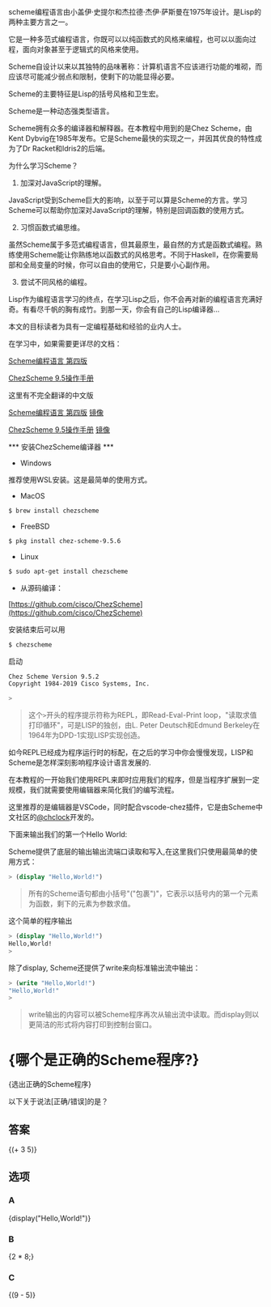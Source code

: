 scheme编程语言由小盖伊·史提尔和杰拉德·杰伊·萨斯曼在1975年设计。是Lisp的两种主要方言之一。

它是一种多范式编程语言，你既可以以纯函数式的风格来编程，也可以以面向过程，面向对象甚至于逻辑式的风格来使用。

Scheme自设计以来以其独特的品味著称：计算机语言不应该进行功能的堆砌，而应该尽可能减少弱点和限制，使剩下的功能显得必要。

Scheme的主要特征是Lisp的括号风格和卫生宏。

Scheme是一种动态强类型语言。

Scheme拥有众多的编译器和解释器。在本教程中用到的是Chez Scheme，由Kent Dybvig在1985年发布。它是Scheme最快的实现之一，并因其优良的特性成为了Dr Racket和Idris2的后端。

为什么学习Scheme？

1. 加深对JavaScript的理解。

JavaScript受到Scheme巨大的影响，以至于可以算是Scheme的方言。学习Scheme可以帮助你加深对JavaScript的理解，特别是回调函数的使用方式。

2. 习惯函数式编思维。

虽然Scheme属于多范式编程语言，但其最原生，最自然的方式是函数式编程。熟练使用Scheme能让你熟练地以函数式的风格思考。不同于Haskell，在你需要局部和全局变量的时候，你可以自由的使用它，只是要小心副作用。

3. 尝试不同风格的编程。

Lisp作为编程语言学习的终点，在学习Lisp之后，你不会再对新的编程语言充满好奇。有看尽千帆的胸有成竹。到那一天，你会有自己的Lisp编译器…


本文的目标读者为具有一定编程基础和经验的业内人士。


在学习中，如果需要更详尽的文档：

[Scheme编程语言 第四版](https://www.scheme.com/tspl4/)

[ChezScheme 9.5操作手册](https://cisco.github.io/ChezScheme/csug9.5/csug.html)

这里有不完全翻译的中文版

[Scheme编程语言 第四版](https://guenchi.github.io/TSPL/) [镜像](https://guenchi.gitlab.io/TSPL/)

[ChezScheme 9.5操作手册](https://guenchi.github.io/CSUG/)  [镜像](https://guenchi.gitlab.io/CSUG/)


*** 安装ChezScheme编译器 ***

* Windows

推荐使用WSL安装。这是最简单的使用方式。

* MacOS

```bash
$ brew install chezscheme
```


* FreeBSD

```bash
$ pkg install chez-scheme-9.5.6
```

* Linux

```bash
$ sudo apt-get install chezscheme
```

* 从源码编译：

[https://github.com/cisco/ChezScheme](https://github.com/cisco/ChezScheme)


安装结束后可以用

```bash
$ chezscheme
```
启动

```bash
Chez Scheme Version 9.5.2
Copyright 1984-2019 Cisco Systems, Inc.

> 
```

> 这个`>`开头的程序提示符称为REPL，即Read-Eval-Print loop，"读取求值打印循环"，可是LISP的独创，由L. Peter Deutsch和Edmund Berkeley在1964年为DPD-1实现LISP实现创造。

如今REPL已经成为程序运行时的标配，在之后的学习中你会慢慢发现，LISP和Scheme是怎样深刻影响程序设计语言发展的.

在本教程的一开始我们使用REPL来即时应用我们的程序，但是当程序扩展到一定规模，我们就需要使用编辑器来简化我们的编写流程。

这里推荐的是编辑器是VSCode，同时配合vscode-chez插件，它是由Scheme中文社区的[@chclock](https://github.com/chclock)开发的。

下面来输出我们的第一个Hello World:

Scheme提供了底层的输出输出流端口读取和写入,在这里我们只使用最简单的使用方式：

```scheme
> (display "Hello,World!")
```

> 所有的Scheme语句都由小括号"("包裹")"，它表示以括号内的第一个元素为函数，剩下的元素为参数求值。 

这个简单的程序输出
```scheme
> (display "Hello,World!")
Hello,World!
> 
```
除了display, Scheme还提供了write来向标准输出流中输出：

```scheme
> (write "Hello,World!")
"Hello,World!"
> 
```

> write输出的内容可以被Scheme程序再次从输出流中读取。而display则以更简洁的形式将内容打印到控制台窗口。 


# {哪个是正确的Scheme程序?}

{选出正确的Scheme程序}

以下关于说法[正确/错误]的是？

## 答案

{(+ 3 5)}

## 选项

### A

{display("Hello,World!")}

### B

{2 * 8;}

### C

{(9 - 5)}

